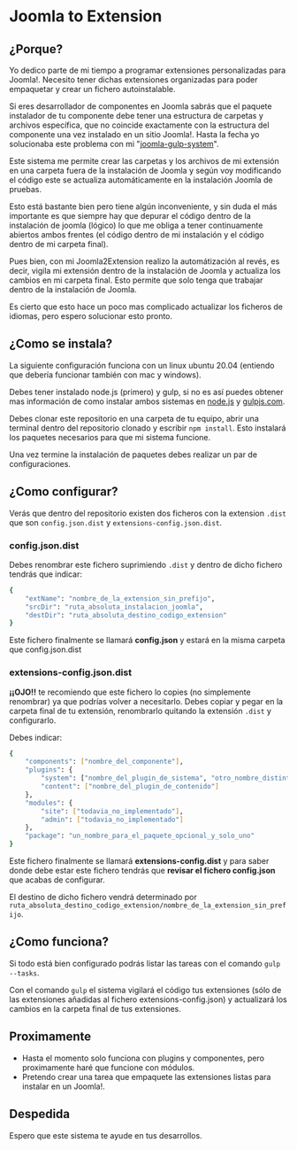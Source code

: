 # Joomla to Extension

## ¿Porque?

Yo dedico parte de mi tiempo a programar extensiones personalizadas para Joomla!. Necesito tener dichas extensiones organizadas para poder empaquetar y crear un fichero autoinstalable.

Si eres desarrollador de componentes en Joomla sabrás que el paquete instalador de tu componente debe tener una estructura de carpetas y archivos específica, que no coincide exactamente con la estructura del componente una vez instalado en un sitio Joomla!. Hasta la fecha yo solucionaba este problema con mi "[joomla-gulp-system](https://github.com/maikol-ortigueira/joomla-gulp-system)".

Este sistema me permite crear las carpetas y los archivos de mi extensión en una carpeta fuera de la instalación de Joomla y según voy modificando el código este se actualiza automáticamente en la instalación Joomla de pruebas.

Esto está bastante bien pero tiene algún inconveniente, y sin duda el más importante es que siempre hay que depurar el código dentro de la instalación de joomla (lógico) lo que me obliga a tener continuamente abiertos ambos frentes (el código dentro de mi instalación y el código dentro de mi carpeta final).

Pues bien, con mi Joomla2Extension realizo la automátización al revés, es decir, vigila mi extensión dentro de la instalación de Joomla y actualiza los cambios en mi carpeta final. Esto permite que solo tenga que trabajar dentro de la instalación de Joomla.

Es cierto que esto hace un poco mas complicado actualizar los ficheros de idiomas, pero espero solucionar esto pronto.

## ¿Como se instala?

La siguiente configuración funciona con un linux ubuntu 20.04 (entiendo que debería funcionar también con mac y windows).

Debes tener instalado node.js (primero) y gulp, si no es así puedes obtener mas información de como instalar ambos sistemas en [node.js](https://nodejs.org/) y [gulpjs.com](https://gulpjs.com/docs/en/getting-started/quick-start/).

Debes clonar este repositorio en una carpeta de tu equipo, abrir una terminal dentro del repositorio clonado y escribir `npm install`. Esto instalará los paquetes necesarios para que mi sistema funcione.

Una vez termine la instalación de paquetes debes realizar un par de configuraciones.

## ¿Como configurar?

Verás que dentro del repositorio existen dos ficheros con la extension `.dist` que son `config.json.dist` y `extensions-config.json.dist`.

### config.json.dist

Debes renombrar este fichero suprimiendo `.dist` y dentro de dicho fichero tendrás que indicar:

```bash
{
    "extName": "nombre_de_la_extension_sin_prefijo",
    "srcDir": "ruta_absoluta_instalacion_joomla",
    "destDir": "ruta_absoluta_destino_codigo_extension"
}
```

Este fichero finalmente se llamará **config.json** y estará en la misma carpeta que config.json.dist

### extensions-config.json.dist

**¡¡OJO!!** te recomiendo que este fichero lo copies (no simplemente renombrar) ya que podrías volver a necesitarlo.
Debes copiar y pegar en la carpeta final de tu extensión, renombrarlo quitando la extensión `.dist` y configurarlo.

Debes indicar:

```bash
{
    "components": ["nombre_del_componente"],
    "plugins": {
        "system": ["nombre_del_plugin_de_sistema", "otro_nombre_distinto_de_plugin_de_sistema"],
        "content": ["nombre_del_plugin_de_contenido"]
    },
    "modules": {
        "site": ["todavia_no_implementado"],
        "admin": ["todavia_no_implementado"]
    },
    "package": "un_nombre_para_el_paquete_opcional_y_solo_uno"
}
```

Este fichero finalmente se llamará **extensions-config.dist** y para saber donde debe estar este fichero tendrás que **revisar el fichero config.json** que acabas de configurar.

El destino de dicho fichero vendrá determinado por `ruta_absoluta_destino_codigo_extension/nombre_de_la_extension_sin_prefijo`.

## ¿Como funciona?
Si todo está bien configurado podrás listar las tareas con el comando `gulp --tasks`.

Con el comando `gulp` el sistema vigilará el código tus extensiones (sólo de las extensiones añadidas al fichero extensions-config.json) y actualizará los cambios en la carpeta final de tus extensiones.


## Proximamente

- Hasta el momento solo funciona con plugins y componentes, pero proximamente haré que funcione con módulos.
- Pretendo crear una tarea que empaquete las extensiones listas para instalar en un Joomla!.

## Despedida

Espero que este sistema te ayude en tus desarrollos.
